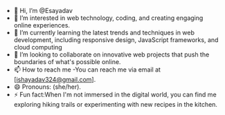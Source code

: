 - 👋 Hi, I’m @Esayadav
- 👀 I’m interested in web technology, coding, and creating engaging online experiences.
- 🌱 I’m currently learning the latest trends and techniques in web development, including responsive design, JavaScript frameworks, and cloud computing
- 💞️ I’m looking to collaborate on innovative web projects that push the boundaries of what's possible online.
- 📫 How to reach me -You can reach me via email at [ishayadav324@gmail.com].
- 😄 Pronouns: (she/her).
- ⚡ Fun fact:When I'm not immersed in the digital world, you can find me exploring hiking trails or experimenting with new recipes in the kitchen.

<!---
Esayadav/Esayadav is a ✨ special ✨ repository because its `README.md` (this file) appears on your GitHub profile.
You can click the Preview link to take a look at your changes.
--->
